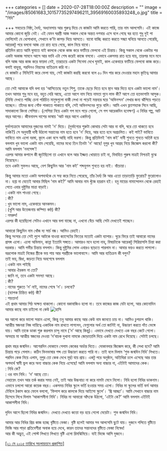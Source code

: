 +++
categories = []
date = 2020-07-28T18:00:00Z
description = ""
image = "/images/85061683_10157735297496211_39569160035893248_o.jpg"
title = "নিধি"

+++
সবচেয়ে নিষ্ঠা, ধৈর্য্য, অধ্যাবসায় আর গুরুত্ব দিয়ে যে কাজটা আমি করতে পারি, তার নাম আলসেমি। এই কাজে আমার কোনো জুড়ি নেই। এই যেমন ঘরস্ত্রী আজ সকাল থেকে অন্তত দশবার এসে বলে গেছে ঘর হতে শুধু দুই পা ফেলিলেই যে ধোপাখানা, সেখানে ক'টা কাপড় দিয়ে আসতে। যাবো যাচ্ছি করতে করতে সন্ধ্যা ঘনিয়ে আনতে পেরেছি, আরেকটু পরে বলবো আজ তো রাত হয়ে গেছে, কাল নিয়ে যাবো।  
প্রতিদিন রাতে আমি ঘুমাতে যাই কালকে থেকে কাজ করে ফাটিয়ে ফেলবো এই চিন্তায়। কিন্তু সকাল থেকে একটার পর একটা অকাজ সামনে আসে আর ভাবি এটা শেষ করেই কাজে বসবো। এভাবে একসময় রাত হয়ে যায়, তারপর মনে মনে বলি আজ আর কাজ করে ফায়দা নেই, তারচেয়ে একটা সিনেমা দেখে ঘুমাই, কাল একেবারে ফাটিয়ে ফেলবো কাজ করে। বলাই বাহুল্য, পরদিনও নিয়মের ব্যতিক্রম করি না।  
যে কাজটা ৫ মিনিটেই করে ফেলা যায়, সেই কাজটা করছি করবো বলে ৫০ দিন পার করে দেওয়ার মহান কৃতিত্ব আমার আছে।

তো সেই আমাকে যদি বলা হয় 'আসিতেছে নতুন শিশু, তাকে ছেড়ে দিতে হবে স্থান আর দিতে হবে একটা ভালো নাম'। তখন আমার শুধু মনে হয়, বহুত দেরি আছে, এতো আগে নাম নিয়ে নামতা গুনে লাভ কী? আগে তো হতভাগাটা আসুক।  
(দিব্যি দেখতে পাচ্ছি চেনা পরিচিত মানুষগুলো বাকী লেখা না পড়েই মন্তব্যর ঘরে 'অভিনন্দন' লেখার জন্য ঝাঁপিয়ে পড়তে যাচ্ছেন। তাঁদের জন্য গোঁফ পাকাতে পাকাতে বলি, সেই অভিনন্দনের গুড়ে বালি। আমি এখন ফ্ল্যাশব্যাক সিনে আছি, সাদাকালো কিংবা সেপিয়া। {সেপিয়া নিয়ে একটা গপ মনে পড়ে গেলো, সে গপ আরেকদিন হবেক্ষণ} এ নিধির গল্প, আট বছর আগের। জীবনানন্দ দাশের ভাষায় 'আট বছর আগে একদিন)

দুর্ভাগ্যক্রমে আমাদের দুজনের নামই 'ন' দিয়ে। (দুর্ভাগ্যের শুরুটা কোথায় সেটা আর না বলি, ঘরে তো থাকতে হবে নাকি?) সে অনুযায়ী দাবী উঠলো সন্তানের নাম হতে হবে 'ন' দিয়ে, আর হতে হবে অপ্রচলিত। কই পাই? ভাবিতে ভাবিতে নাম এলো বরষা, কূলে একা বসে আছি নাহি ভরসা। কিন্তু প্রতিদিনই 'নাম কই' দাবী শুনতে শুনতে অতিষ্ট হয়ে বললাম খুব ভালো একটা নাম পেয়েছি, নামের মধ্যে তিন তিনটা 'ন' আছে! নূপুর খুব আগ্রহ নিয়ে জিজ্ঞেস করলো কী? আমি বললাম 'ননসেন্স'!  
এরপর আমার কপালে কী জুটেছিলো তা এখানে বলে আর ইজ্জত খোয়াতে চাই না, বিবাহিত পুরুষ মাত্রই নিশ্চয়ই বুঝে নিয়েছেন।  
তবে একটা সুফলও আছে, বেশ কিছুদিন আর 'নাম কই' শব্দযুগল শুনতে হয় নাই। বাঁচোয়া।

কিন্তু আমার মতো একটা অপদার্থকে যে সহ্য করে নিতে পেরেছে, তাঁর ধৈর্য্য কি আর এতো তাড়াতাড়ি ফুরোয়? ফুরোলোও না। হপ্তা না যেতেই আবার মিছিল ‘নাম কই?’ আমি আবার নাম খুঁজে হয়রান হই। হবু মায়ের নামান্দোলন থেকে রেহাই পেতে এবার দুষ্টুমির মাত্রা বাড়াই।  
: একটা নাম পাওয়া গেছে।  
: কী?  
: খুব ভালো নাম, একেবারে আনকমন।  
: (খুশি আর উত্তেজনায় কম্পিত কণ্ঠ) কী?  
: নমরুদ!  
এরপর কী হয়েছিলো সেটাও এখানে আর বলা যাচ্ছে না, এখনো বেঁচে আছি সেটা দেখতেই পাচ্ছেন।

আবারো কিছুদিন নাম খোঁজ দ্য সার্চ বন্ধ। আমিও রেহাই।  
কিন্তু সংসার তো সেই লুপে আটকে যাওয়া ক্যাসেটের ফিতের মতোই একটা ব্যাপার। ঘুরে ফিরে তাই আবারো নামের প্রসঙ্গ এলো। এলো অভিমান, কান্না ইত্যাদি সঙ্গতে। আমারও মনে হলো নাহ্, বিষয়টাকে আরেকটু সিরিয়াসলি চিন্তা করা দরকার। আমি গভীর চিন্তায় বসলাম। কিন্তু দুষ্টুমির লোভ এবারও ছাড়তে পারলাম না। আবার ভয়ও করতে লাগলো। ভদ্রলোক মাত্রই নিজের স্ত্রীকে ভয় পায় আর পরস্ত্রীকে ভালোবাসে। আমি আর ব্যতিক্রম কী বলুন?  
তাই ভয়, দ্বিধা, জড়তা নিয়ে অবশেষে বললাম  
: একটা নাম পাইছি  
: আবার ঐরকম না তো?  
: জানি না, তবে একটা সমস্যা আছে।  
: কী?  
: নামের শুরুতে ‘ন’ নাই, নামের শেষে ‘ন’। চলবো?  
: (ব্যাপক চিন্তিত কণ্ঠ) কী?  
: শয়তান!  
এই প্রথম আমার পিঠ অক্ষত থাকলো। কোনো বকাবাজিও হলো না। তবে কাজের কাজ যেটা হলো, আর কোনোদিন আমার কাছে নাম চাইলো না কেউ ![হাসি](http://www.sachalayatan.com/files/smileys/1.gif "হাসি")

ঘর আলো করে ভালো সন্তান এলো, কিন্তু তবু আমার কাছে আর কেউ নাম জানতে চায় না। আমিও চুপচাপ থাকি। আত্মীয় স্বজনরা নিজ দায়িত্বে একাধিক নাম রাখতে লাগলেন, যেগুলোর অর্থ তো জানিই না, উচ্চারণ করতে দাঁত ভেঙ্গে যায়। আমি তাকে ডাকা শুরু করলাম চান্দু নামে (‘ন’ আছে কিন্তু)। এভাবে দেখতে দেখতে এক বছর কেটে গেলো। অসহায় মা আত্মীয় স্বজনের দেওয়া ‘ন’বাচক দুখানা নামকে জোড়াতালি দিয়ে একটা নাম রেখে দিয়েছে। সেটাই চলছে।

প্রথম বছর জন্মদিন। আগেরদিন দোকানে গেলাম কেকের অর্ডার দিতে। দোকানদার জিজ্ঞেস করে, কী লেখা হবে? আমি চিন্তায় পড়ে গেলাম। কঠিন ভিনভাষার শব্দ তো উচ্চারণ করতে পারি না। তাই বলে দিলাম ‘শুভ জন্মদিন নিধি’ লিখতে। পরদিন কেক নিয়ে এলাম, নূপুর তো কেক দেখে মূর্ছা যায় প্রায়। একটু পরে অনুষ্ঠান, অতিথিরা চলে এসেছে আর তার অপদার্থ স্বামী ভুল করে অন্য বাচ্চার কেক নিয়ে এসেছে! আমি বললাম অন্য বাচ্চার না, এইটাই আমাদের কেক।  
: নিধি কে?  
: ওর নাম নিধি। ‘ন’ আছে তো।  
নেহায়েৎ তখন আর তর্ক করার সময় নেই, তাই আর উচ্চবাচ্য না করে নামটা মেনে নিলো। নিধি হলো নিধির ডাকনাম। এভাবে চললো আরো কয়েক বছর। একসময় নিধির স্কুলে ভর্তি হওয়ার সময় এলো। নিধির মা স্কুলের ভর্তি ফর্ম আমার টেবিলে ঠকাস করে ফেলে বললো, ‘ফিলাপ করে কালকে দিয়ে আইসো স্কুলে’। ‘জ্বি আচ্ছা’। আমি সেখানে বাচ্চার নাম হিসেবে লিখে দিলাম ‘আকাশলীনা নিধি’। নিধির মা আবারো আঁৎকে উঠলো, ‘এইটা কে?’ আমি বললাম এইটাই আকাশলীনা নিধি।

দুদিন আগে ছিলো নিধির জন্মদিন। দেখতে দেখতে কত্তো বড় হয়ে গেলো মেয়েটা। শুভ জন্মদিন নিধি।

আমার আর নিধির প্রিয় কাজ হচ্ছে বৃষ্টিতে ভেজা। বৃষ্টি হলেই আমার সব আলসেমি ছুটে যায়। দুজনে গলিতে বৃষ্টিতে ভিজি আর পাড়া প্রতিবেশীরা অবাক হয়ে দেখে, কারন তাদের সন্তানদের বৃষ্টিতে ভেজা নিষেধ!  
আর কী অদ্ভুত, এই পোস্ট লিখতে লিখতে বৃষ্টি এলো রিমঝিমিয়ে। যাই ভিজে আসি দুজনে।

[\[২১ মে ২০১৫ তারিখে সচলায়তনে প্রকাশিত\]](http://www.sachalayatan.com/nazrul_islam/54463)